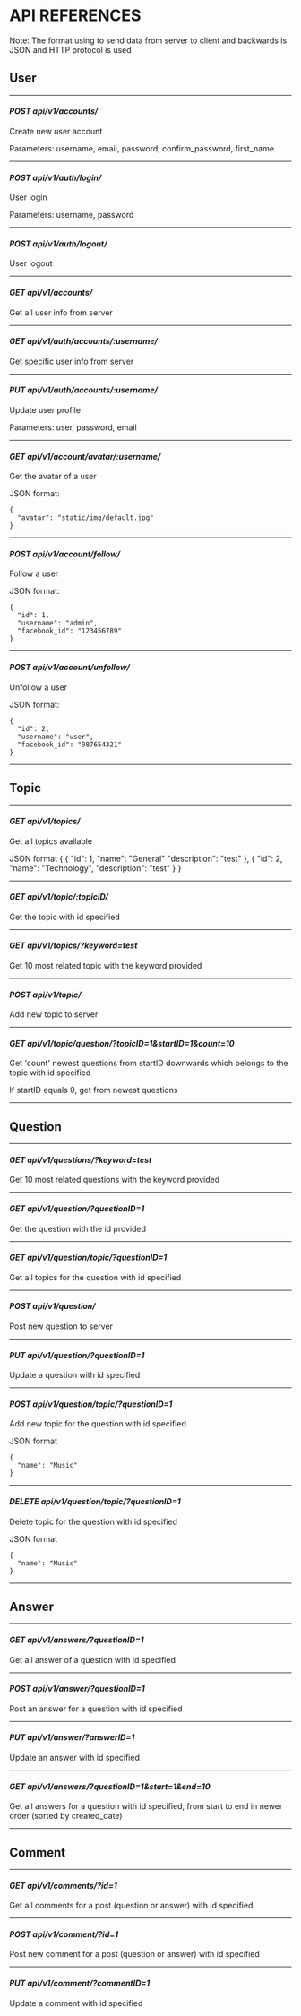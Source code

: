 # API REFERENCES
Note: The format using to send data from server to client and backwards is JSON and HTTP protocol is used

## User
---
#### *POST api/v1/accounts/*
Create new user account

Parameters: username, email, password, confirm_password, first_name

---
#### *POST api/v1/auth/login/*
User login

Parameters: username, password

---
#### *POST api/v1/auth/logout/*
User logout

---
#### *GET api/v1/accounts/*
Get all user info from server

---
#### *GET api/v1/auth/accounts/:username/*
Get specific user info from server

---
#### *PUT api/v1/auth/accounts/:username/*
Update user profile

Parameters: user, password, email

---
#### *GET api/v1/account/avatar/:username/*
Get the avatar of a user

JSON format:
```
{
  "avatar": "static/img/default.jpg"
}
```

---
#### *POST api/v1/account/follow/*
Follow a user

JSON format:
```
{
  "id": 1,
  "username": "admin",
  "facebook_id": "123456789"
}
```

---
#### *POST api/v1/account/unfollow/*
Unfollow a user

JSON format:
```
{
  "id": 2,
  "username": "user",
  "facebook_id": "987654321"
}
```

---
## Topic
---
#### *GET api/v1/topics/*
Get all topics available

JSON format
{
  {
    "id": 1,
    "name": "General"
    "description": "test"
  },
  {
    "id": 2,
    "name": "Technology",
    "description": "test"
  }
}

---
#### *GET api/v1/topic/:topicID/*
Get the topic with id specified

---
#### *GET api/v1/topics/?keyword=test*
Get 10 most related topic with the keyword provided

---
#### *POST api/v1/topic/*
Add new topic to server

---
#### *GET api/v1/topic/question/?topicID=1&startID=1&count=10*
Get 'count' newest questions from startID downwards which belongs to the topic with id specified

If startID equals 0, get from newest questions

---
## Question
---
#### *GET api/v1/questions/?keyword=test*
Get 10 most related questions with the keyword provided

---
#### *GET api/v1/question/?questionID=1*
Get the question with the id provided

---
#### *GET api/v1/question/topic/?questionID=1*
Get all topics for the question with id specified

---
#### *POST api/v1/question/*
Post new question to server

---
#### *PUT api/v1/question/?questionID=1*
Update a question with id specified

---
#### *POST api/v1/question/topic/?questionID=1*
Add new topic for the question with id specified

JSON format
```
{
  "name": "Music"
}
```

---
#### *DELETE api/v1/question/topic/?questionID=1*
Delete topic for the question with id specified

JSON format
```
{
  "name": "Music"
}
```

---
## Answer
---
#### *GET api/v1/answers/?questionID=1*
Get all answer of a question with id specified

---
#### *POST api/v1/answer/?questionID=1*
Post an answer for a question with id specified

---
#### *PUT api/v1/answer/?answerID=1*
Update an answer with id specified

---
#### *GET api/v1/answers/?questionID=1&start=1&end=10*
Get all answers for a question with id specified, from start to end in newer order (sorted by created_date)

---
## Comment
---
#### *GET api/v1/comments/?id=1*
Get all comments for a post (question or answer) with id specified

---
#### *POST api/v1/comment/?id=1*
Post new comment for a post (question or answer) with id specified

---
#### *PUT api/v1/comment/?commentID=1*
Update a comment with id specified

